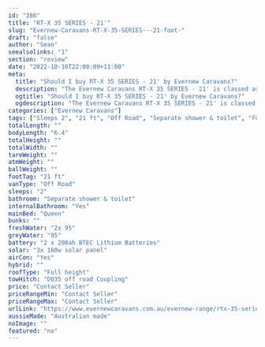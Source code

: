 ```yaml
---
id: "286"
title: "RT-X 35 SERIES - 21'"
slug: "Evernew-Caravans-RT-X-35-SERIES---21-foot-"
draft: "false"
author: "Sean"
seealsolinks: "1"
section: "review"
date: "2022-10-10T22:00:09+11:00"
meta:
  title: "Should I buy RT-X 35 SERIES - 21' by Evernew Caravans?"
  description: "The Evernew Caravans RT-X 35 SERIES - 21' is classed as Off Road, and sleeps 2 people. It is Australian made and comes in at 21 ft. It generally has Separate shower & toilet."
  ogtitle: "Should I buy RT-X 35 SERIES - 21' by Evernew Caravans?"
  ogdescription: "The Evernew Caravans RT-X 35 SERIES - 21' is classed as Off Road, and sleeps 2 people. It is Australian made and comes in at 21 ft. It generally has Separate shower & toilet."
categories: ["Evernew Caravans"]
tags: ["Sleeps 2", "21 ft", "Off Road", "Separate shower & toilet", "Full height", "Price Unknown", "Australian made"]
totalLength: ""
bodyLength: "6.4"
totalHeight: ""
totalWidth: ""
tareWeight: ""
atmWeight: ""
ballWeight: ""
footTag: "21 ft"
vanType: "Off Road"
sleeps: "2"
bathroom: "Separate shower & toilet"
internalBathroom: "Yes"
mainBed: "Queen"
bunks: ""
freshWater: "2x 95"
greyWater: "95"
battery: "2 x 200ah BTEC Lithium Batteries"
solar: "3x 160w solar panel"
airCon: "Yes"
hybrid: ""
roofType: "Full height"
towHitch: "DO35 off road Coupling"
price: "Contact Seller"
priceRangeMin: "Contact Seller"
priceRangeMax: "Contact Seller"
urlLink: "https://www.evernewcaravans.com.au/evernew-range/rtx-35-series-21"
aussieMade: "Australian made"
noImage: ""
featured: "no"
---
```

